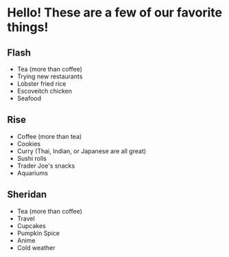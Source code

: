 # Hello! These are a few of our favorite things!

## Flash
* Tea (more than coffee)
* Trying new restaurants
* Lobster fried rice
* Escoveitch chicken
* Seafood

## Rise
* Coffee (more than tea)
* Cookies
* Curry (Thai, Indian, or Japanese are all great)
* Sushi rolls
* Trader Joe's snacks
* Aquariums

## Sheridan
* Tea (more than coffee) 
* Travel
* Cupcakes
* Pumpkin Spice
* Anime
* Cold weather
